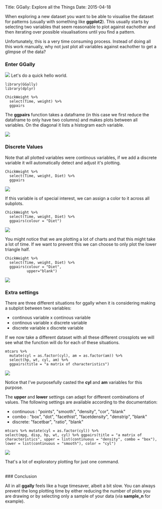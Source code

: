 Title: GGally: Explore all the Things 
Date: 2015-04-18

When exploring a new dataset you want to be able to visualise the dataset for patterns (usually with something like **ggplot2**). This usually starts by selecting two variables that seem reasonable to plot against eachother and then iterating over possible visualisations until you find a pattern. 

Unfortunately, this is a very time consuming process. Instead of doing all this work manually, why not just plot all variables against eachother to get a glimpse of the data? 

### Enter GGally 

![](/theme/images/ggally-7.png)
Let's do a quick hello world. 

	library(GGally)
	library(dplyr)

	ChickWeight %>% 
	  select(Time, weight) %>% 
	  ggpairs

The **ggpairs** function takes a dataframe (in this case we first reduce the dataframe to only have two columns) and makes plots between all variables. On the diagonal it lists a histogram each variable. 

![](/theme/images/ggally-1.png)

### Discrete Values

Note that all plotted variables were continous variables, if we add a discrete variable it will automatically detect and adjust it's plotting. 

	ChickWeight %>% 
	  select(Time, weight, Diet) %>% 
	  ggpairs

![](/theme/images/ggally-2.png)

If this variable is of special interest, we can assign a color to it across all subplots. 

	ChickWeight %>% 
	  select(Time, weight, Diet) %>% 
	  ggpairs(colour = "Diet")

![](/theme/images/ggally-3.png)

You might notice that we are plotting a lot of charts and that this might take a lot of time. If we want to prevent this we can choose to only plot the lower triangle half. 

	ChickWeight %>% 
	  select(Time, weight, Diet) %>% 
	  ggpairs(colour = "Diet", 
	          upper="blank")


![](/theme/images/ggally-4.png)

### Extra settings

There are three different situations for ggally when it is considering making a subplot between two variables: 

- continous variable x continous variable 
- continous variable x discrete variable 
- discrete variable x discrete variable 

If we now take a different dataset with all these different crossplots we will see what the function will do for each of these situations. 

	mtcars %>% 
	  mutate(cyl = as.factor(cyl), am = as.factor(am)) %>%
	  select(hp, wt, cyl, am) %>% 
	  ggpairs(title = "a matrix of characteristics")


![](/theme/images/ggally-5.png)

Notice that I've purposefully casted the **cyl** and **am** variables for this purpose. 

The **upper** and **lower** settings can adapt for different combinations of values. The following settings are available according to the documentation: 

- continuous : "points", "smooth", "density", "cor", "blank"
- combo : "box", "dot", "facethist", "facetdensity", "denstrip", "blank"
- discrete: "facetbar", "ratio", "blank"

<code><pre>mtcars %>% 
  mutate(cyl = as.factor(cyl)) %>%
  select(mpg, disp, hp, wt, cyl) %>% 
  ggpairs(title = "a matrix of characteristics",
          upper = list(continuous = "density", combo = "box"),
          lower = list(continuous = "smooth"),
          color = "cyl")
</pre></code>


![](/theme/images/ggally-6.png)

That's a lot of exploratory plotting for just one command.

<br>
### Conclusion 

All in all **ggally** feels like a huge timesaver, albeit a bit slow. You can always prevent the long plotting time by either reducing the number of plots you are drawing or by selecting only a sample of your data (via **sample_n** for example).
